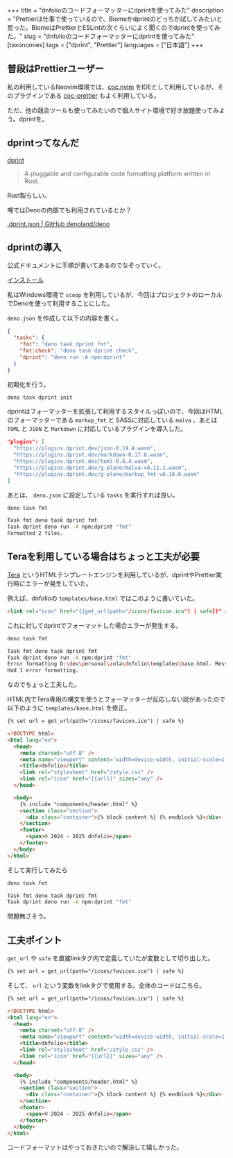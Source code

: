 +++
title = "dnfolioのコードフォーマッターにdprintを使ってみた"
description = "Prettierは仕事で使っているので、Biomeかdprintのどっちか試してみたいと思った。BiomeはPrettierとESLintの次ぐらいによく聞くのでdprintを使ってみた。"
slug = "dnfolioのコードフォーマッターにdprintを使ってみた"
[taxonomies]
tags = ["dprint", "Prettier"]
languages = ["日本語"]
+++

## 普段はPrettierユーザー

私の利用しているNeovim環境では、[coc.nvim](https://github.com/neoclide/coc.nvim) をIDEとして利用しているが、そのプラグインである [coc-prettier](https://github.com/neoclide/coc-prettier) もよく利用している。

ただ、他の競合ツールも使ってみたいので個人サイト環境で好き放題使ってみよう。dprintを。

## dprintってなんだ

[dprint](https://dprint.dev/)

> A pluggable and configurable code formatting platform written in Rust.

Rust製らしい。

噂ではDenoの内部でも利用されているとか？

[.dprint.json | GitHub denoland/deno](https://github.com/denoland/deno/blob/main/.dprint.json)

## dprintの導入

公式ドキュメントに手順が書いてあるのでなぞっていく。

[インストール](https://dprint.dev/install/)

私はWindows環境で `scoop` を利用しているが、今回はプロジェクトのローカルでDenoを使って利用することにした。

`deno.json` を作成して以下の内容を書く。

```json
{
  "tasks": {
    "fmt": "deno task dprint fmt",
    "fmt:check": "deno task dprint check",
    "dprint": "deno run -A npm:dprint"
  }
}
```

初期化を行う。

```sh
deno task dprint init
```

dprintはフォーマッターを拡張して利用するスタイルっぽいので、今回はHTMLのフォーマッターである `markup_fmt` と SASSに対応している `malva` 、あとは `TOML` と `JSON` と `Markdown` に対応しているプラグインを導入した。

```json
"plugins": [
  "https://plugins.dprint.dev/json-0.19.4.wasm",
  "https://plugins.dprint.dev/markdown-0.17.8.wasm",
  "https://plugins.dprint.dev/toml-0.6.4.wasm",
  "https://plugins.dprint.dev/g-plane/malva-v0.11.1.wasm",
  "https://plugins.dprint.dev/g-plane/markup_fmt-v0.18.0.wasm"
]
```

あとは、 `deno.json` に設定している `tasks` を実行すれば良い。

```sh
deno task fmt

Task fmt deno task dprint fmt
Task dprint deno run -A npm:dprint "fmt"
Formatted 2 files.
```

## Teraを利用している場合はちょっと工夫が必要

[Tera](https://github.com/Keats/tera) というHTMLテンプレートエンジンを利用しているが、dprintやPrettier実行時にエラーが発生していた。

例えば、dnfolioの `templates/base.html` ではこのように書いていた。

```html
<link rel="icon" href="{{get_url(path="/icons/favicon.ico") | safe}}" sizes="any" />
```

これに対してdprintでフォーマットした場合エラーが発生する。

```sh
deno task fmt

Task fmt deno task dprint fmt
Task dprint deno run -A npm:dprint "fmt"
Error formatting D:\dev\personal\zola\dnfolio\templates\base.html. Message: syntax error 'expected self close tag' at line 11, column 46
Had 1 error formatting.
```

なのでちょっと工夫した。

HTML内でTera専用の構文を使うとフォーマッターが反応しない説があったので以下のように `templates/base.html` を修正。

```html
{% set url = get_url(path="/icons/favicon.ico") | safe %}

<!DOCTYPE html>
<html lang="en">
  <head>
    <meta charset="utf-8" />
    <meta name="viewport" content="width=device-width, initial-scale=1.0" />
    <title>dnfolio</title>
    <link rel="stylesheet" href="/style.css" />
    <link rel="icon" href="{{url}}" sizes="any" />
  </head>

  <body>
    {% include "components/header.html" %}
    <section class="section">
      <div class="container">{% block content %} {% endblock %}</div>
    </section>
    <footer>
      <span>© 2024 - 2025 dnfolio</span>
    </footer>
  </body>
</html>
```

そして実行してみたら

```sh
deno task fmt

Task fmt deno task dprint fmt
Task dprint deno run -A npm:dprint "fmt"
```

問題無さそう。

## 工夫ポイント

`get_url` や `safe` を直接linkタグ内で定義していたが変数として切り出した。

```html
{% set url = get_url(path="/icons/favicon.ico") | safe %}
```

そして、 `url` という変数をlinkタグで使用する。全体のコードはこちら。

```html
{% set url = get_url(path="/icons/favicon.ico") | safe %}

<!DOCTYPE html>
<html lang="en">
  <head>
    <meta charset="utf-8" />
    <meta name="viewport" content="width=device-width, initial-scale=1.0" />
    <title>dnfolio</title>
    <link rel="stylesheet" href="/style.css" />
    <link rel="icon" href="{{url}}" sizes="any" />
  </head>

  <body>
    {% include "components/header.html" %}
    <section class="section">
      <div class="container">{% block content %} {% endblock %}</div>
    </section>
    <footer>
      <span>© 2024 - 2025 dnfolio</span>
    </footer>
  </body>
</html>
```

コードフォーマットはやっておきたいので解決して嬉しかった。
